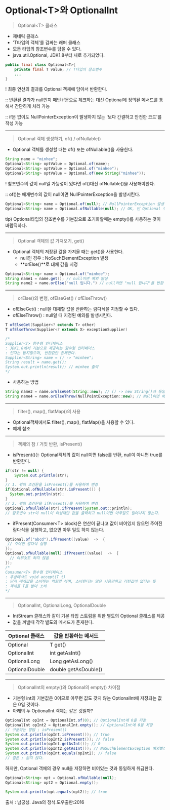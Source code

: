# Optional\<T>와 OptionalInt

> Optional\<T> 클래스
- 제네릭 클래스
- 'T타입의 객체'를 감싸는 래퍼 클래스
- 모든 타입의 참조변수를 담을 수 있다.
- java.util.Optional, JDK1.8부터 새로 추가되었다.

```java
public final class Optional<T>{
	private final T value; // T타입의 참조변수
	...
}
```
! 최종 연산의 결과를 Optional 객체에 담아서 반환한다.

:: 반환된 결과가 null인지 매번 if문으로 체크하는 대신 Optional에 정의된 메서드를 통해서 간단하게 처리 가능

:: if문 없이도 NullPointerException이 발생하지 않는 '보다 간결하고 안전한 코드'를 작성 가능

***
> Optional 객체 생성하기, of() /  ofNullable()
- Optional 객체를 생성할 때는 of() 또는 ofNullable()을 사용한다.
```java
String name = "minhee";
Optional<String> optValue = Optional.of(name);
Optional<String> optValue = Optional.of("minhee");
Optional<String> optValue = Optional.of(new String("minhee"));
```
! 참조변수의 값이 null일 가능성이 있다면 of()대신 ofNullable()을 사용해야한다.

:: of()는 매개변수의 값이 null이면 NullPointerException을 발생시킨다.
```java
Optional<String> name = Optional.of(null); // NullPointerException 발생
Optional<String> name = Optional.ofNullable(null); // OK, 빈 Optional 객체 반환
```
tip) Optional<T>타입의 참조변수를 기본값으로 초기화할때는 empty()를 사용하는 것이 바람직하다.
***
> Optional 객체의 값 가져오기, get()
* Optional 객체의 저장된 값을 가져올 때는 get()을 사용한다.
  - null인 경우 : NoSuchElementException 발생
  - **orElse()**로 대체 값을 지정
```java
Optional<String> name = Optional.of("minhee");
String name1 = name.get(); // null이면 예외 발생
String name2 = name.orElse("null 입니다.") // null이면 "null 입니다"를 반환
```
***
> orElse()의 변형, ofElseGet() / ofElseThrow()
* ofElseGet() : null을 대체할 값을 반환하는 람다식을 지정할 수 있다.
* ofElseThrow() : null일 때 지정된 예외를 발생시킨다.
```java
T ofElseGet(Supplier<? extends T> other)
T ofElseThrow(Supplier<? extends X> exceptionSupplier)

/*
Supplier<T> 함수형 인터페이스
: JDK1.8에서 기본으로 제공하는 함수형 인터페이스
: 인자는 받지않으며, 반환값만 존재한다.
Supplier<String> name = () -> "minhee";  
String result = name.get();
System.out.println(result); // minhee 출력
*/
```
* 사용하는 방법
```java
String name3 = name.orElseGet(String::new); // () -> new String()과 동일, 메서드 참조
String name4 = name.orElseThrow(NullPointException::new); // Null이면 예외발생
```
***
> filter(), map(), flatMap()의 사용
* Optional객체에서도 filter(), map(), flatMap()을 사용할 수 있다.
* 예제 참조
***
> 객체의 참 / 거짓 반환, isPresent()
* isPresent()는 Optional객체의 값이 null이면 false를 반환, null이 아니면 true를 반환한다.
```java
if(str != null) {
	System.out.println(str);
}
// 1. 위의 조건문을 isPresent()를 사용하여 변경
if(Optional.ofNullable(str).isPresent()) {
  System.out.println(str);
}
// 2. 위의 조건문을 ifPresent()를 사용하여 변경
Optional.ofNullable(str).ifPresent(System.out::println);
// 참조변수 str이 null이 아닐때만 값을 출력하고 null이면 아무일도 일어나지 않는다.
```
* ifPresent(Consumer\<T> block)은 연산이 끝나고 값이 비어있지 않으면 주어진 람다식을 실행하고, 없으면 아무 일도 하지 않는다.
```java
Optional.of("abcd").ifPresent((value)  ->  { 
 // 주어진 람다식 실행
});  
Optional.ofNullable(null).ifPresent((value)  ->  {
  // 아무것도 하지 않음 
});
/*
Consumer<T> 함수형 인터페이스
: 추상메서드 void accept(T t)
: 단지 매개값을 소비하는 역할만 하며, 소비한다는 말은 사용만하고 리턴값이 없다는 뜻
: 객체를 T를 받아 소비
*/
```
***
> OptionalInt, OptionalLong, OptionalDouble
* IntStream 클래스와 같이 기본 타입 스트림을 위한 별도의 Optional 클래스를 제공
* 값을 꺼낼때 각각 별도의 메서드가 존재한다.

|Optional 클래스|값을 반환하는 메서드|
|------|---|
|Optional<T>|T get()|
|OptionalInt|int getAsInt()|
|OptionalLong|Long getAsLong()|
|OptionalDouble|double getAsDouble()|
***
> OptionalInt의 empty()와 Optional의 empty() 차이점

* 기본형 int의 기본값은 0이므로 아무런 값도 갖지 않는 OptionalInt에 저장되는 값은 0일 것이다.
* 아래의 두 OptionalInt 객체는 같은 것일까?
```java
OptionalInt opInt = OptionalInt.of(0); // OptionalInt에 0을 저장
OptionalInt opInt2 = OptionalInt.empty(); // OptionalInt에 0을 저장
// 구분하는 방법 ; isPresent()
System.out.println(opInt.isPresent()); // true
System.out.println(opInt2.isPresent()); // false
System.out.println(opInt.getAsInt()); // 0
System.out.println(opInt2.getAsInt()); // NuSuchElementException 예외발생
System.out.println(opInt.equals(opInt2); // false
// 결론 ; 같지 않다.
```

하지만, Optional 객체의 경우 null을 저장하면 비어있는 것과 동일하게 취급한다.

```java
Optional<String> opt = Optional.ofNullable(null);
Optional<String> opt2 = Optional.empty();

System.out.println(opt.equals(opt2)); // true
```

출처 : 남궁성. Java의 정석.도우출판:2016